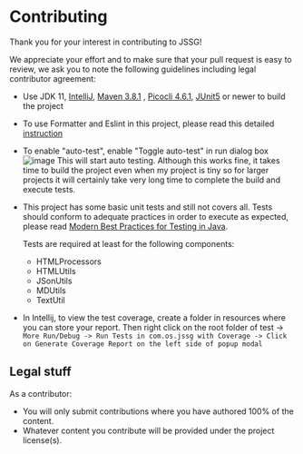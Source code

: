 Contributing
============

Thank you for your interest in contributing to JSSG!

We appreciate your effort and to make sure that your pull request is easy to review, we ask you to note the following
guidelines including legal contributor agreement:

* Use JDK 11, [IntelliJ](https://www.jetbrains.com/idea/download/), [Maven 3.8.1](https://maven.apache.org/download.cgi)
  , [Picocli 4.6.1](https://picocli.info/), [JUnit5](https://junit.org/junit5/) or newer to build the project

* To use Formatter and Eslint in this project, please read this
  detailed [instruction](https://tracy016.medium.com/osd600-adding-static-analysis-toolings-b8488bf239da)

* To enable "auto-test", enable "Toggle auto-test" in run dialog box
![image](https://intellij-support.jetbrains.com/hc/user_images/35Aia3Dk3aHoTBe1gB8WIw.png)
  This will start auto testing. Although this works fine, it takes time to build the project even when my project is tiny so for larger projects it will certainly take very long time to complete the build and execute tests.

* This project has some basic unit tests and still not covers all.
  Tests should conform to adequate practices in order to execute as expected, please read [Modern Best Practices for Testing in Java](https://phauer.com/2019/modern-best-practices-testing-java/).

  Tests are required at least for the following components:

  * HTMLProcessors
  * HTMLUtils
  * JSonUtils
  * MDUtils
  * TextUtil

* In Intellij, to view the test coverage, create a folder in resources where you can store your report. Then right click on the root folder of test -> `More Run/Debug -> Run Tests in com.os.jssg with Coverage -> Click on Generate Coverage Report on the left side of popup modal`  
  
## Legal stuff

As a contributor:

* You will only submit contributions where you have authored 100% of the content.
* Whatever content you contribute will be provided under the project license(s).